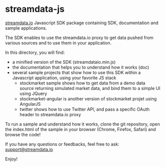 # streamdata-js
<a href="http://streamdata.io" target="_blank">streamdata.io</a> Javascript SDK package containing SDK, documentation and sample applications.

The SDK enables to use the streamdata.io proxy to get data pushed from various sources and to use them in your application.

In this directory, you will find:
- a minified version of the SDK (streamdataio.min.js)
- the documentation that helps you to understand how it works (doc)
- several sample projects that show how to use this SDK within a Javascript application, using your favorite JS stack
  - stockmarket sample shows how to get data from a demo data source returning simulated market data, and bind them to a simple UI using JQuery
  - stockmarket-angular is another version of stockmarket projet using AngularJS
  - twitter shows how to use Twitter API, and pass a specific OAuth header to streamdata.io proxy
 
To run a sample and understand how it works, clone the git repository, open the index.html of the sample in your browser (Chrome, Firefox, Safari) and browse the code!

If you have any questions or feedbacks, feel free to ask: <a href="mailto://support@streamdata.io">support@streamdata.io</a>

Enjoy!
